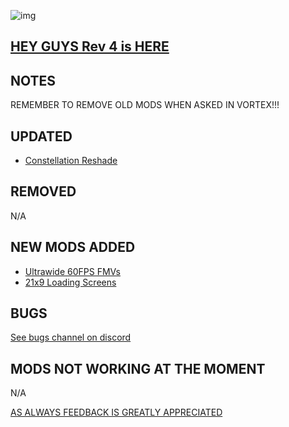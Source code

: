 ![img](https://s11.gifyu.com/images/SgCoI.png)

## [HEY GUYS Rev 4 is HERE](https://)

## NOTES

REMEMBER TO REMOVE OLD MODS WHEN ASKED IN VORTEX!!!


## UPDATED

- [Constellation Reshade](https://www.nexusmods.com/starfield/mods/103)

## REMOVED

N/A

## NEW MODS ADDED

- [Ultrawide 60FPS FMVs](https://www.nexusmods.com/starfield/mods/2838)
- [21x9 Loading Screens](https://www.nexusmods.com/starfield/mods/562)

## BUGS

[See bugs channel on discord](https://discord.gg/xZNztPjA2u)

## MODS NOT WORKING AT THE MOMENT

N/A

[AS ALWAYS FEEDBACK IS GREATLY APPRECIATED](https://)
